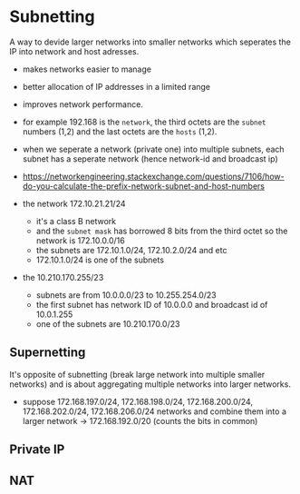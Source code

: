 # Subnetting

A way to devide larger networks into smaller networks which seperates the IP into network and host adresses.

- makes networks easier to manage

- better allocation of IP addresses in a limited range

- improves network performance.

- for example 192.168 is the `network`, the third octets are the `subnet` numbers (1,2) and the last octets are the `hosts` (1,2).

- when we seperate a network (private one) into multiple subnets, each subnet has a seperate network (hence network-id and broadcast ip)

- <https://networkengineering.stackexchange.com/questions/7106/how-do-you-calculate-the-prefix-network-subnet-and-host-numbers>

- the network 172.10.21.21/24
  - it's a class B network
  - and the `subnet mask` has borrowed 8 bits from the third octet so the network is 172.10.0.0/16
  - the subnets are 172.10.1.0/24, 172.10.2.0/24 and etc
  - 172.10.1.0/24 is one of the subnets

- the 10.210.170.255/23
  - subnets are from 10.0.0.0/23 to 10.255.254.0/23
  - the first subnet has network ID of 10.0.0.0 and broadcast id of 10.0.1.255
  - one of the subnets are 10.210.170.0/23

## Supernetting

It's opposite of subnetting (break large network into multiple smaller networks) and is about aggregating multiple networks into larger networks.

- suppose 172.168.197.0/24, 172.168.198.0/24, 172.168.200.0/24, 172.168.202.0/24, 172.168.206.0/24 networks and combine them into a larger network -> 172.168.192.0/20 (counts the bits in common)

## Private IP

## NAT
